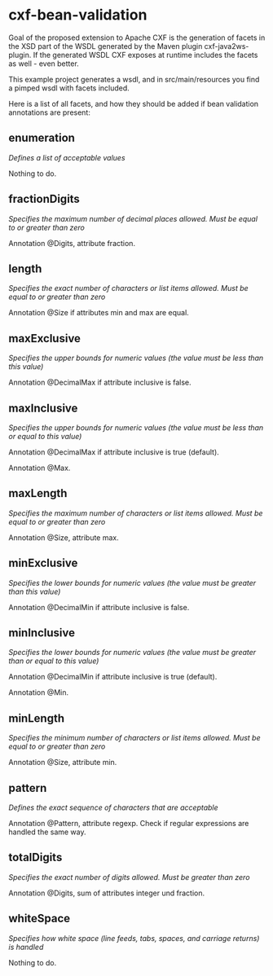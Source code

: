 # cxf-bean-validation

Goal of the proposed extension to Apache CXF is the generation of facets in the XSD part of the WSDL generated by the Maven plugin cxf-java2ws-plugin. If the generated WSDL CXF exposes at runtime includes the facets as well - even better.

This example project generates a wsdl, and in src/main/resources you find a pimped wsdl with facets included.

Here is a list of all facets, and how they should be added if bean validation annotations are present:

## enumeration
*Defines a list of acceptable values*

Nothing to do.
## fractionDigits
*Specifies the maximum number of decimal places allowed. Must be equal to or greater than zero*

Annotation @Digits, attribute fraction.
## length
*Specifies the exact number of characters or list items allowed. Must be equal to or greater than zero*

Annotation @Size if attributes min and max are equal.
## maxExclusive
*Specifies the upper bounds for numeric values (the value must be less than this value)*

Annotation @DecimalMax if attribute inclusive is false. 
## maxInclusive
*Specifies the upper bounds for numeric values (the value must be less than or equal to this value)*

Annotation @DecimalMax if attribute inclusive is true (default).

Annotation @Max.
## maxLength
*Specifies the maximum number of characters or list items allowed. Must be equal to or greater than zero*

Annotation @Size, attribute max.
## minExclusive
*Specifies the lower bounds for numeric values (the value must be greater than this value)*

Annotation @DecimalMin if attribute inclusive is false.
## minInclusive
*Specifies the lower bounds for numeric values (the value must be greater than or equal to this value)*

Annotation @DecimalMin if attribute inclusive is true (default).

Annotation @Min.
## minLength
*Specifies the minimum number of characters or list items allowed. Must be equal to or greater than zero*

Annotation @Size, attribute min.
## pattern
*Defines the exact sequence of characters that are acceptable*

Annotation @Pattern, attribute regexp. Check if regular expressions are handled the same way.
## totalDigits
*Specifies the exact number of digits allowed. Must be greater than zero*

Annotation @Digits, sum of attributes integer und fraction.
## whiteSpace
*Specifies how white space (line feeds, tabs, spaces, and carriage returns) is handled*

Nothing to do.
